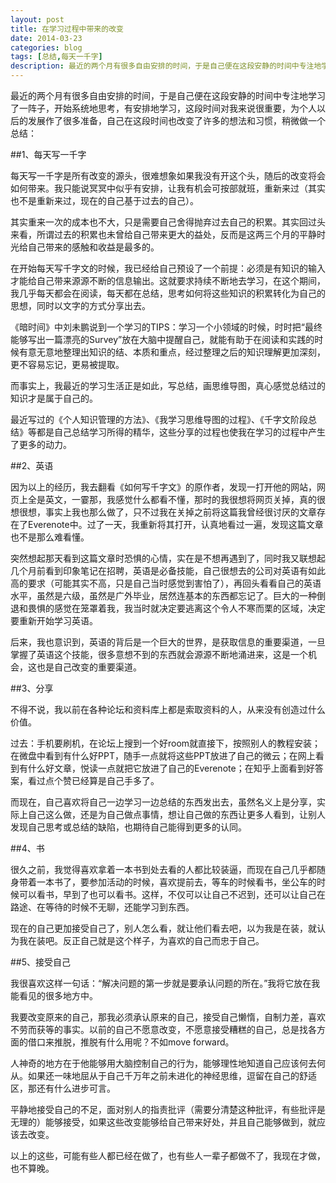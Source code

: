 ```yaml
---
layout: post
title: 在学习过程中带来的改变
date: 2014-03-23
categories: blog
tags: [总结,每天一千字]
description: 最近的两个月有很多自由安排的时间，于是自己便在这段安静的时间中专注地学习了一阵子，开始系统地思考，有安排地学习，这段时间对我来说很重要，为个人以后的发展作了很多准备，自己在这段时间也改变了许多的想法和习惯，稍微做一个总结。
---
```



最近的两个月有很多自由安排的时间，于是自己便在这段安静的时间中专注地学习了一阵子，开始系统地思考，有安排地学习，这段时间对我来说很重要，为个人以后的发展作了很多准备，自己在这段时间也改变了许多的想法和习惯，稍微做一个总结：

##1、每天写一千字

每天写一千字是所有改变的源头，很难想象如果我没有开这个头，随后的改变将会如何带来。我只能说冥冥中似乎有安排，让我有机会可按部就班，重新来过（其实也不是重新来过，现在的自己基于过去的自己）。

其实重来一次的成本也不大，只是需要自己舍得抛弃过去自己的积累。其实回过头来看，所谓过去的积累也未曾给自己带来更大的益处，反而是这两三个月的平静时光给自己带来的感触和收益是最多的。

在开始每天写千字文的时候，我已经给自己预设了一个前提：必须是有知识的输入才能给自己带来源源不断的信息输出。这就要求持续不断地去学习，在这个期间，我几乎每天都会在阅读，每天都在总结，思考如何将这些知识的积累转化为自己的思想，同时以文字的方式分享出去。

《暗时间》中刘未鹏说到一个学习的TIPS：学习一个小领域的时候，时时把“最终能够写出一篇漂亮的Survey”放在大脑中提醒自己，就能有助于在阅读和实践的时候有意无意地整理出知识的结、本质和重点，经过整理之后的知识理解更加深刻，更不容易忘记，更易被提取。

而事实上，我最近的学习生活正是如此，写总结，画思维导图，真心感觉总结过的知识才是属于自己的。

最近写过的《个人知识管理的方法》、《我学习思维导图的过程》、《千字文阶段总结》等都是自己总结学习所得的精华，这些分享的过程也使我在学习的过程中产生了更多的动力。

##2、英语

因为以上的经历，我去翻看《如何写千字文》的原作者，发现一打开他的网站，网页上全是英文，一霎那，我感觉什么都看不懂，那时的我很想将网页关掉，真的很想很想，事实上我也那么做了，只不过我在关掉之前将这篇我曾经很讨厌的文章存在了Everenote中。过了一天，我重新将其打开，认真地看过一遍，发现这篇文章也不是那么难看懂。

突然想起那天看到这篇文章时恐惧的心情，实在是不想再遇到了，同时我又联想起几个月前看到印象笔记在招聘，英语是必备技能，自己很想去的公司对英语有如此高的要求（可能其实不高，只是自己当时感觉到害怕了），再回头看看自己的英语水平，虽然是六级，虽然是广外毕业，居然连基本的东西都忘记了。巨大的一种倒退和畏惧的感觉在笼罩着我，我当时就决定要逃离这个令人不寒而栗的区域，决定要重新开始学习英语。

后来，我也意识到，英语的背后是一个巨大的世界，是获取信息的重要渠道，一旦掌握了英语这个技能，很多意想不到的东西就会源源不断地涌进来，这是一个机会，这也是自己改变的重要渠道。

##3、分享

不得不说，我以前在各种论坛和资料库上都是索取资料的人，从来没有创造过什么价值。

过去：手机要刷机，在论坛上搜到一个好room就直接下，按照别人的教程安装；在微盘中看到有什么好PPT，随手一点就将这些PPT放进了自己的微云；在网上看到有什么好文章，悦读一点就把它放进了自己的Everenote；在知乎上面看到好答案，看过点个赞已经算是自己手多了。

而现在，自己喜欢将自己一边学习一边总结的东西发出去，虽然名义上是分享，实际上自己这么做，还是为自己做点事情，想让自己做的东西让更多人看到，让别人发现自己思考或总结的缺陷，也期待自己能得到更多的认同。

##4、书

很久之前，我觉得喜欢拿着一本书到处去看的人都比较装逼，而现在自己几乎都随身带着一本书了，要参加活动的时候，喜欢提前去，等车的时候看书，坐公车的时候可以看书，早到了也可以看书。这样，不仅可以让自己不迟到，还可以让自己在路途、在等待的时候不无聊，还能学习到东西。

现在的自己更加接受自己了，别人怎么看，就让他们看去吧，以为我是在装，就认为我在装吧。反正自己就是这个样子，为喜欢的自己而忠于自己。

##5、接受自己

我很喜欢这样一句话：“解决问题的第一步就是要承认问题的所在。”我将它放在我能看见的很多地方中。

我要改变原来的自己，那我必须承认原来的自己，接受自己懒惰，自制力差，喜欢不劳而获等的事实。以前的自己不愿意改变，不愿意接受糟糕的自己，总是找各方面的借口来推脱，推脱有什么用呢？不如move forward。

人神奇的地方在于他能够用大脑控制自己的行为，能够理性地知道自己应该何去何从。如果还一味地屈从于自己千万年之前未进化的神经思维，逗留在自己的舒适区，那还有什么进步可言。

平静地接受自己的不足，面对别人的指责批评（需要分清楚这种批评，有些批评是无理的）能够接受，如果这些改变能够给自己带来好处，并且自己能够做到，就应该去改变。

以上的这些，可能有些人都已经在做了，也有些人一辈子都做不了，我现在才做，也不算晚。
